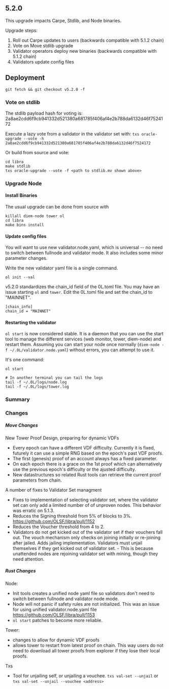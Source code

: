 ## 5.2.0

This upgrade impacts Carpe, Stdlib, and Node binaries.

Upgrade steps:
1. Roll out Carpe updates to users (backwards compatible with 5.1.2 chain)
2. Vote on Move stdlib upgrade
3. Validator operators deploy new binaries (backwards compatible with 5.1.2 chain)
4. Validators update config files


## Deployment
```
git fetch && git checkout v5.2.0 -f

```

### Vote on stdlib

The stdlib payload hash for voting is: 2a8ae2cdd6f9cb941332d521380a681785f406af4e2b788da6132d46f7524172


Execute a lazy vote from a validator in the validator set with:
`txs oracle-upgrade --vote -h 2a8ae2cdd6f9cb941332d521380a681785f406af4e2b788da6132d46f7524172`

Or build from source and vote:
```
cd libra
make stdlib
txs oracle-upgrade --vote -f <path to stdlib.mv shown above>

```

### Upgrade Node

#### Install Binaries

The usual upgrade can be done from source with
```
killall diem-node tower ol
cd libra
make bins install
```

#### Update config files
You will want to use new validator.node.yaml, which is universal -- no need to switch between fullnode and validator mode. It also includes some minor parameter changes.

Write the new validator yaml file is a single command.
```
ol init --val

```

v5.2.0 standardizes the chain_id field of the 0L.toml file. You may have an issue starting `ol` and `tower`. Edit the 0L.toml file and set the chain_id to "MAINNET".

```
[chain_info]
chain_id = "MAINNET"

```

#### Restarting the validator
`ol start` is now considered stable. It is a daemon that you can use the start tool to manage the different services (web monitor, tower, diem-node) and restart them. Assuming you can start your node once normally (`diem-node -f ~/.0L/validator.node.yaml`) without errors, you can attempt to use it.

It's one command:
```
ol start

# In another terminal you can tail the logs
tail -f ~/.0L/logs/node.log
tail -f ~/.0L/logs/tower.log
```

### Summary

### Changes

##### Move Changes

New Tower Proof Design, preparing for dynamic VDFs
- Every epoch can have a different VDF difficulty. Currently it is fixed, futurely it can use a simple RNG based on the epoch's past VDF proofs.
- The first (genesis) proof of an account always has a fixed parameter.
- On each epoch there is a grace on the 1st proof which can alternatively use the previous epoch's difficulty or the ajusted difficulty.
- New datastructures so related Rust tools can retrieve the current proof parameters from chain.

A number of fixes to Validator Set managment
- Fixes to implementation of selecting validator set, where the validator set can only add a limited number of of unproven nodes. This behavior was erratic on 5.1.3.
- Reduces the Signing threshold from 5% of blocks to 3%. https://github.com/OLSF/libra/pull/1152
- Reduces the Voucher threshold from 4 to 2.
- Validators do not get kicked out of the validator set if their vouchers fall out. The vouch mechanism only checks on joining initially or re-joining after jailed.
Adds jailing implementation. Validators must unjail themselves if they get kicked out of validator set. - This is because unattended nodes are rejoining validator set with mining, though they need attention.

##### Rust Changes

Node:
- Init tools creates a unified node yaml file so validators don't need to switch between fullnode and validator node mode.
- Node will not panic if safety rules are not initialized. This was an issue for using unified validator.node.yaml file https://github.com/OLSF/libra/pull/1153
- `ol start` patches to become more reliable.

Tower:
- changes to allow for dynamic VDF proofs
- allows tower to restart from latest proof on chain. This way users do not need to download all tower proofs from explorer if they lose their local proofs.

Txs
- Tool for unjailing self, or unjailing a vouchee. `txs val-set --unjail` or `txs val-set --unjail --vouchee <address>`

